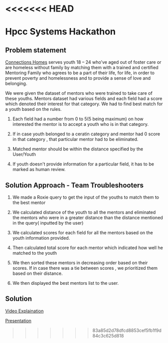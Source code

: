 <<<<<<< HEAD
=======
# Hpcc Systems Hackathon

## Problem statement

[Connections Homes](https://connectionshomes.org/) serves youth 18 – 24 who’ve aged out of foster care or are homeless without family by matching them with a trained and certified Mentoring Family who agrees to be a part of their life, for life, in order to prevent poverty and homelessness and to provide a sense of love and belonging. 

We were given the dataset of mentors who were trained to take care of these youths. Mentors dataset had various fields and each field had a score which denoted their interest for that category.
We had to find best match for a youth based on the rules.

1. Each field had a number from 0 to 5(5 being maximum) on how interested the mentor is to accept a youth who is in that category.

2. If in case youth belonged to a ceratin category and mentor had 0 score in that category , that particular mentor had to be eliminated.

3. Matched mentor should be within the distance specified by the User/Youth

4. If youth doesn't provide information for a particular field, it has to be marked as human review.

## Solution Approach - Team Troubleshooters

1. We made a Roxie query to get the input of the youths to match them to the best mentor

2. We calculated distance of the youth to all the mentors and eliminated the mentors who were in a greater distance than the distance mentioned in the query( inputted by the user)

3. We calculated scores for each field for all the mentors based on the youth information provided.

4. Then calculated total score for each mentor which indicated how well he matched to the youth

5. We then sorted these mentors in decreasing order based on their scores. If in case there was a tie between scores , we prioritized them based on their distance.

6. We then displayed the best mentors list to the user.

## Solution

[Video Explaination](https://www.youtube.com/watch?v=vuapZzsUsfw)

[Presentation](https://docs.google.com/presentation/d/1itl1uWHIJwYm_4pRs8zfFRVT2doOrVWh/edit?usp=sharing&ouid=116259420317309220306&rtpof=true&sd=true)
>>>>>>> 83a85d2d78dfcd8853cef5fb1f9d84c3c625d818
